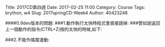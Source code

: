 Title: 2017CD第四週
Date: 2017-02-25 11:00
Category: Course
Tags: brython, w4
Slug: 2017springCD-Week4
Author: 40423248


####0.9dev版本的問題:
###1.動作執行太快時程式會直接跳掉:
###譬如說返回上一個動作的指令(CTRL+Z)按的太快的時候,如下:


###2.不能作搖擺運動:


